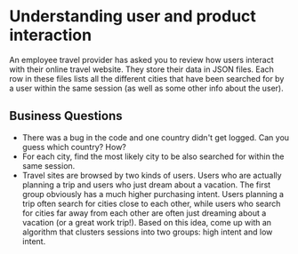 # Understanding user and product interaction

An employee travel provider has asked you to review how users interact with their online travel website.
They store their data in JSON files. Each row in these files lists all the different cities that have been searched for by a user within the same session (as well as some other info about the user). 

## Business Questions
- There was a bug in the code and one country didn't get logged. Can you guess which country? How?
- For each city, find the most likely city to be also searched for within the same session.
- Travel sites are browsed by two kinds of users. Users who are actually planning a trip and users who just dream about a vacation. The first group obviously has a much higher purchasing intent. Users planning a trip often search for cities close to each other, while users who search for cities far away from each other are often just dreaming about a vacation (or a great work trip!). Based on this idea, come up with an algorithm that clusters sessions into two groups: high intent and low intent.
